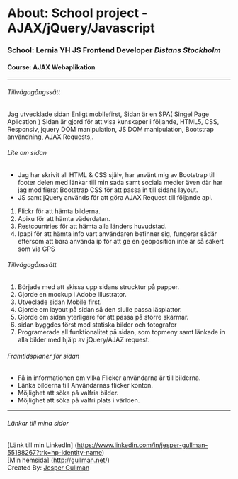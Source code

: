 # About: School project - AJAX/jQuery/Javascript

### School: Lernia YH JS Frontend Developer *Distans Stockholm*
#### Course: AJAX Webaplikation
***
###### Tillvägagångssätt
Jag utvecklade sidan Enligt mobilefirst, Sidan är en SPA( Singel Page Aplication )
Sidan är gjord för att visa kunskaper i följande, HTML5, CSS, Responsiv, jquery DOM manipulation,
JS DOM manipulation, Bootstrap användning, AJAX Requests,.

###### Lite om sidan
* Jag har skrivit all HTML & CSS själv, har använt mig av Bootstrap till footer delen med länkar till min sada samt sociala medier
  även där har jag modifierat Bootstrap CSS för att passa in till sidans layout.
* JS samt jQuery används för att göra AJAX Request till följande api.
1. Flickr för att hämta bilderna.
2. Apixu för att hämta väderdatan.
3. Restcountries för att hämta alla länders huvudstad.
4. Ipapi för att hämta info vart användaren befinner sig, 
   fungerar sådär eftersom att bara använda ip för att ge en geoposition inte är så säkert som via GPS

###### Tillvägagånssätt
1. Började med att skissa upp sidans strucktur på papper.
2. Gjorde en mockup i Adobe Illustrator.
3. Utveclade sidan Mobile first.
4. Gjorde om layout på sidan så den slulle passa läsplattor.
5. Gjorde om sidan yterligare för att passa på större skärmar.
6. sidan byggdes först med statiska bilder och fotografer
7. Programerade all funktionalitet på sidan, som topmeny samt länkade in alla bilder med hjälp av jQuery/AJAZ request.

###### Framtidsplaner för sidan
* Få in informationen om vilka Flicker användarna är till bilderna.
* Länka bilderna till Användarnas flicker konton.
* Möjlighet att söka på valfria bilder.
* Möjlighet att söka på valfri plats i världen.

***

###### Länkar till mina sidor

[Länk till min LinkedIn] (https://www.linkedin.com/in/jesper-gullman-55188267?trk=hp-identity-name) <br>
[Min hemsida] (http://gullman.net/) <br>
Created By: [Jesper Gullman](https://github.com/MrGullman)
